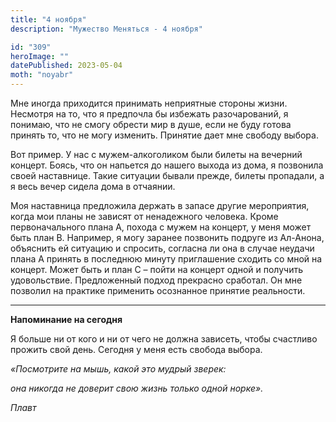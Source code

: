 ```yaml
---
title: "4 ноября"
description: "Мужество Меняться - 4 ноября"

id: "309"
heroImage: ""
datePublished: 2023-05-04
moth: "noyabr"
---
```


Мне иногда приходится принимать неприятные стороны жизни. Несмотря на то, что
я предпочла бы избежать разочарований, я понимаю, что не смогу обрести мир в
душе, если не буду готова принять то, что не могу изменить. Принятие дает мне
свободу выбора.

Вот пример. У нас с мужем-алкоголиком были билеты на вечерний концерт. Боясь,
что он напьется до нашего выхода из дома, я позвонила своей наставнице. Такие
ситуации бывали прежде, билеты пропадали, а я весь вечер сидела дома в
отчаянии.

Моя наставница предложила держать в запасе другие мероприятия, когда мои планы
не зависят от ненадежного человека. Кроме первоначального плана А, похода с
мужем на концерт, у меня может быть план В. Например, я могу заранее позвонить
подруге из Ал-Анона, объяснить ей ситуацию и спросить, согласна ли она в
случае неудачи плана А принять в последнюю минуту приглашение сходить со мной
на концерт. Может быть и план С – пойти на концерт одной и получить
удовольствие. Предложенный подход прекрасно сработал. Он мне позволил на
практике применить осознанное принятие реальности.

---

**Напоминание на сегодня**

Я больше ни от кого и ни от чего не должна зависеть, чтобы счастливо прожить
свой день. Сегодня у меня есть свобода выбора.

_«Посмотрите на мышь, какой это мудрый зверек:_

_она никогда не доверит свою жизнь только одной норке»._

_Плавт_
